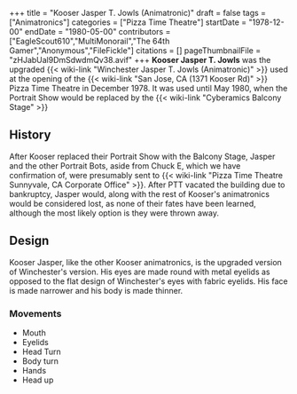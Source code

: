 +++
title = "Kooser Jasper T. Jowls (Animatronic)"
draft = false
tags = ["Animatronics"]
categories = ["Pizza Time Theatre"]
startDate = "1978-12-00"
endDate = "1980-05-00"
contributors = ["EagleScout610","MultiMonorail","The 64th Gamer","Anonymous","FileFickle"]
citations = []
pageThumbnailFile = "zHJabUal9DmSdwdmQv38.avif"
+++
**Kooser Jasper T. Jowls** was the upgraded {{< wiki-link "Winchester Jasper T. Jowls (Animatronic)" >}} used at the opening of the {{< wiki-link "San Jose, CA (1371 Kooser Rd)" >}} Pizza Time Theatre in December 1978. It was used until May 1980, when the Portrait Show would be replaced by the {{< wiki-link "Cyberamics Balcony Stage" >}}

## History

After Kooser replaced their Portrait Show with the Balcony Stage, Jasper and the other Portrait Bots, aside from Chuck E, which we have confirmation of, were presumably sent to {{< wiki-link "Pizza Time Theatre Sunnyvale, CA Corporate Office" >}}. After PTT vacated the building due to bankruptcy, Jasper would, along with the rest of Kooser's animatronics would be considered lost, as none of their fates have been learned, although the most likely option is they were thrown away.

## Design

Kooser Jasper, like the other Kooser animatronics, is the upgraded version of Winchester's version. His eyes are made round with metal eyelids as opposed to the flat design of Winchester's eyes with fabric eyelids. His face is made narrower and his body is made thinner.

### Movements

- Mouth
- Eyelids
- Head Turn
- Body turn
- Hands
- Head up
